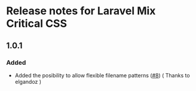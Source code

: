 # Release notes for Laravel Mix Critical CSS

## 1.0.1 

### Added

- Added the posibility to allow flexible filename patterns ([#8](https://github.com/michtio/laravel-mix-criticalcss/issues/8)) ( Thanks to elgandoz )